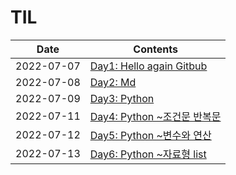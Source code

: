 # TIL
|Date|Contents|
|---|---|
|2022-07-07|[Day1: Hello again Gitbub](https://github.com/ggSeo-code/TIL/blob/master/day1.html)|
|2022-07-08|[Day2: Md](https://github.com/ggSeo-code/TIL/commit/6e50248e0b4e7eea88d89ac41572cef77a24baed)|
|2022-07-09|[Day3: Python](https://github.com/ggSeo-code/TIL/commit/ea0c13bab0cb5c0ebbeaed0a198cf281ed07e604)|
|2022-07-11|[Day4: Python ~조건문 반복문](https://github.com/ggSeo-code/TIL/tree/master/220711)|
|2022-07-12|[Day5: Python ~변수와 연산](https://github.com/ggSeo-code/TIL/tree/master/220712)|
|2022-07-13|[Day6: Python ~자료형 list](https://github.com/ggSeo-code/TIL/tree/master/220713)|
